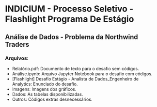 # INDICIUM - Processo Seletivo - Flashlight Programa De Estágio

## Análise de Dados - Problema da Northwind Traders

### Arquivos:

- Relatório.pdf: Documento de texto para o desafio sem códigos.
- Análise.ipynb: Arquivo Jupyter Notebook para o desafio com códigos.
- [Flashlight] Desafio Estágio - Analista de Dados_Engenheiro de Analytics: Enunciado do desafio.
- Imagens: Imagens dos gráficos.
- Dados: As tabelas disponibilizadas.
- Outros: Códigos extras desnecessários.

